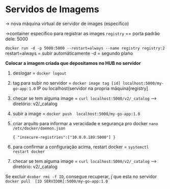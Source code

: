 # Servidos de Imagems

-> nova máquina virtual de servidor de images (específico)

->container específico para registrar as images `registry` == porta padrão dele: 5000

`docker run -d -p 5000:5000 --restart=always --name registry registry:2`
restart=always  = subir automáticamente
-d = segundo plano

**Colocar a imagem criada que depositamos no HUB no servidor**

1. deslogar = `docker logout`
2. tag para subir no servidor = `docker image tag [id] localhost:5000/my-go-app:1.0` IP ou localhost(servidor na propria máquina[registry]
3. checar se tem alguma image = `curl localhost:5000/v2/_catalog` --> diretório: v2/_catalog
4. subir a image = `docker push  localhost:5000/my-go-app:1.0`
5. criar arquito para informar a veracidade e segurança pro docker `nano /etc/docker/daemon.json`

	`{ "insecure-registries":["10.0.0.189:5000"] }`
	
6. para confirmar a configuração acima, restart docker =  `systemctl restart docker`
7. checar se tem alguma image = `curl localhost:5000/v2/_catalog` --> diretório: v2/_catalog

Se excluir `dcoker rmi -f ID`, consegue recuperar, j´que esta no servidor  `docker pull  [ID SERVIDOR]:5000/my-go-app:1.0`
